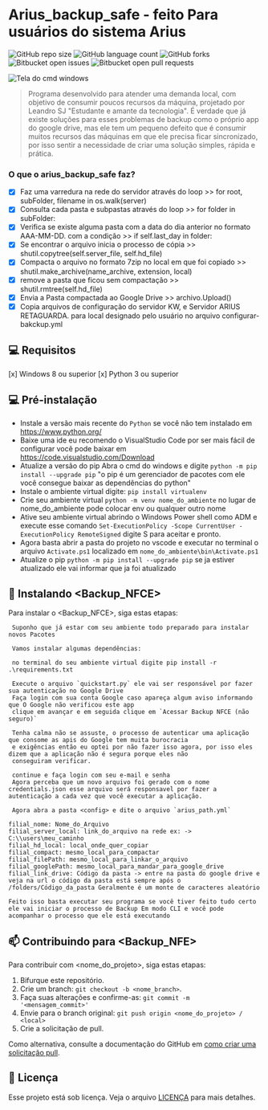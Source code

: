 # Arius_backup_safe - feito Para usuários do sistema Arius

<!---Esses são exemplos. Veja https://shields.io para outras pessoas ou para personalizar este conjunto de escudos. Você pode querer incluir dependências, status do projeto e informações de licença aqui--->

![GitHub repo size](https://img.shields.io/github/repo-size/iuricode/README-template?style=for-the-badge)
![GitHub language count](https://img.shields.io/github/languages/count/iuricode/README-template?style=for-the-badge)
![GitHub forks](https://img.shields.io/github/forks/iuricode/README-template?style=for-the-badge)
![Bitbucket open issues](https://img.shields.io/bitbucket/issues/iuricode/README-template?style=for-the-badge)
![Bitbucket open pull requests](https://img.shields.io/bitbucket/pr-raw/iuricode/README-template?style=for-the-badge)


<img src="https://raw.githubusercontent.com/leandroSJ/backup-nfce/main/img/backup.PNG" alt="Tela do cmd windows">

> Programa desenvolvido para atender uma demanda local, com objetivo de consumir poucos recursos da máquina, projetado por Leandro SJ "Estudante e amante da tecnologia". É verdade que já existe soluções para esses problemas de backup como o próprio app do google drive, mas ele tem um pequeno defeito que é consumir muitos recursos das máquinas em que ele precisa ficar sincronizado, por isso sentir a necessidade de criar uma solução simples, rápida e prática.
### O que o arius_backup_safe faz?

- [x] Faz uma varredura na rede do servidor através do loop >> for root, subFolder, filename in os.walk(server)
- [x] Consulta cada pasta e subpastas através do loop >> for folder in subFolder:
- [x] Verifica se existe alguma pasta com a data do dia anterior no formato AAA-MM-DD. com a condição >> if self.last_day in folder:
- [x] Se encontrar o arquivo inicia o processo de cópia >> shutil.copytree(self.server_file, self.hd_file)
- [x] Compacta o arquivo  no formato 7zip no local em que foi copiado >> shutil.make_archive(name_archive, extension, local)   
- [x] remove a pasta que ficou sem compactação >> shutil.rmtree(self.hd_file)
- [x] Envia a Pasta compactada ao Google Drive >> archivo.Upload()
- [x] Copia arquivos de configuração do servidor KW, e Servidor ARIUS RETAGUARDA. para local designado pelo usuário no arquivo configurar-bakckup.yml

## 💻 Requisitos
[x] Windows 8 ou superior
[x] Python 3 ou superior

## 💻 Pré-instalação
<!---Estes são apenas requisitos de exemplo. Adicionar, duplicar ou remover conforme necessário--->
* Instale a versão mais recente do `Python` se você não tem instalado em https://www.python.org/
* Baixe uma ide eu recomendo o VisualStudio Code por ser mais fácil de configurar você pode baixar em https://code.visualstudio.com/Download
* Atualize a versão do pip Abra o cmd do windows e digite `python -m pip install --upgrade pip` "o pip é um gerenciador de pacotes com ele você consegue baixar as dependências do python"
* Instale o ambiente virtual digite: `pip install virtualenv`
* Crie seu ambiente virtual `python -m venv nome_do_ambiente` no lugar de nome_do_ambiente pode colocar env ou qualquer outro nome
* Ative seu ambiente virtual abrindo o Windows Power shell como ADM e execute esse comando `Set-ExecutionPolicy -Scope CurrentUser -ExecutionPolicy RemoteSigned`
digite S para aceitar e pronto.
* Agora basta abrir a pasta do projeto no vscode e executar no terminal o arquivo `Activate.ps1` localizado em `nome_do_ambiente\bin\Activate.ps1`
* Atualize o pip `python -m pip install --upgrade pip` se ja estiver atualizado ele vai informar que ja foi atualizado 

## 🚀 Instalando <Backup_NFCE>

Para instalar o <Backup_NFCE>, siga estas etapas:
 

```
 Suponho que já estar com seu ambiente todo preparado para instalar novos Pacotes

 Vamos instalar algumas dependências:

 no terminal do seu ambiente virtual digite pip install -r .\requirements.txt

 Execute o arquivo `quickstart.py` ele vai ser responsável por fazer sua autenticação no Google Drive
 Faça login com sua conta Google caso apareça algum aviso informando que O Google não verificou este app
 clique em avançar e em seguida clique em `Acessar Backup NFCE (não seguro)`

 Tenha calma não se assuste, o processo de autenticar uma aplicação que consome as apis do Google tem muita burocracia
 e exigências então eu optei por não fazer isso agora, por isso eles dizem que a aplicação não é segura porque eles não
 conseguiram verificar.
 
 continue e faça login com seu e-mail e senha
 Agora perceba que um novo arquivo foi gerado com o nome credentials.json esse arquivo será responsavel por fazer a autenticação a cada vez que você executar a aplicação.

 Agora abra a pasta <config> e dite o arquivo `arius_path.yml`

filial_nome: Nome_do_Arquivo
filial_server_local: link_do_arquivo na rede ex: -> C:\\users\meu_caminho
filial_hd_local: local_onde_quer_copiar
filial_compact: mesmo_local_para_compactar
filial_filePath: mesmo_local_para_linkar_o_arquivo
filial_googlePath: mesmo_local_para_mandar_para_google_drive
filial_link_drive: Código da pasta -> entre na pasta do google drive e veja na url o código da pasta está sempre após o /folders/Código_da_pasta Geralmente é um monte de caracteres aleatório

Feito isso basta executar seu programa se você tiver feito tudo certo ele vai iniciar o processo de Backup Em modo CLI e você pode acompanhar o processo que ele está executando
```

## 📫 Contribuindo para <Backup_NFE>
<!---Se o seu README for longo ou se você tiver algum processo ou etapas específicas que deseja que os contribuidores sigam, considere a criação de um arquivo CONTRIBUTING.md separado--->
Para contribuir com <nome_do_projeto>, siga estas etapas:

1. Bifurque este repositório.
2. Crie um branch: `git checkout -b <nome_branch>`.
3. Faça suas alterações e confirme-as: `git commit -m '<mensagem_commit>'`
4. Envie para o branch original: `git push origin <nome_do_projeto> / <local>`
5. Crie a solicitação de pull.

Como alternativa, consulte a documentação do GitHub em [como criar uma solicitação pull](https://help.github.com/en/github/collaborating-with-issues-and-pull-requests/creating-a-pull-request).

## 📝 Licença

Esse projeto está sob licença. Veja o arquivo [LICENÇA](LICENSE.md) para mais detalhes.